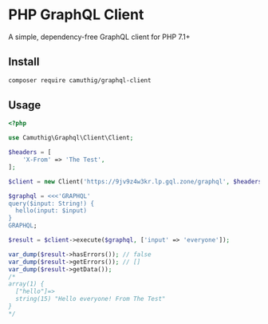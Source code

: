 # PHP GraphQL Client

A simple, dependency-free GraphQL client for PHP 7.1+

## Install

```bash
composer require camuthig/graphql-client
```

## Usage

```php
<?php

use Camuthig\Graphql\Client\Client;

$headers = [
    'X-From' => 'The Test',
];

$client = new Client('https://9jv9z4w3kr.lp.gql.zone/graphql', $headers);

$graphql = <<<'GRAPHQL'
query($input: String!) {
  hello(input: $input)
}
GRAPHQL;

$result = $client->execute($graphql, ['input' => 'everyone']);

var_dump($result->hasErrors()); // false
var_dump($result->getErrors()); // []
var_dump($result->getData());
/*
array(1) {
  ["hello"]=>
  string(15) "Hello everyone! From The Test"
}
*/

```
